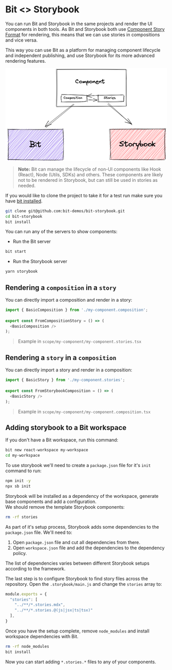 # Bit <> Storybook

You can run Bit and Storybook in the same projects and render the UI components in both tools. As Bit and Storybook both use [Component Story Format](https://github.com/ComponentDriven/csf) for rendering, this means that we can use stories in compositions and vice versa.

This way you can use Bit as a platform for managing component lifecycle and independent publishing, and use Storybook for its more advanced rendering features.

![Bit and Storybook render a component](diagram.png)

> **Note:** Bit can manage the lifecycle of non-UI components like Hook (React), Node (Utils, SDKs) and others. These components are likely not to be rendered in Storybook, but can still be used in stories as needed.

If you would like to clone the project to take it for a test run make sure you have [bit installed](https://harmony-docs.bit.dev/docs/bit/installation).

```sh
git clone git@github.com:bit-demos/bit-storybook.git
cd bit-storybook
bit install
```

You can run any of the servers to show components:

* Run the Bit server

```sh
bit start
```

* Run the Storybook server

```sh
yarn storybook
```

## Rendering a `composition` in a `story`

You can directly import a composition and render in a story:

```js
import { BasicComposition } from './my-component.composition';

export const FromCompositionStory = () => (
  <BasicComposition />
);
```

> Example in `scope/my-component/my-component.stories.tsx`

## Rendering a `story` in a `composition`

You can directly import a story and render in a composition:

```js
import { BasicStory } from './my-component.stories';

export const FromStorybookComposition = () => (
  <BasicStory />
);
```

> Example in `scope/my-component/my-component.composition.tsx`

## Adding storybook to a Bit workspace

If you don't have a Bit workspace, run this command:

```sh
bit new react-workspace my-workspace
cd my-workspace
```

To use storybook we'll need to create a `package.json` file for it's `init` command to run:

```sh
npm init -y
npx sb init
```

Storybook will be installed as a dependency of the workspace, generate base components and add a configuration.  
We should remove the template Storybook components:

```sh
rm -rf stories
```

As part of it's setup process, Storybook adds some dependencies to the `package.json` file. We'll need to:

1. Open `package.json` file and cut all dependencies from there.
1. Open `workspace.json` file and add the dependencies to the dependency policy.

The list of dependencies varies between different Storybook setups according to the framework.

The last step is to configure Storybook to find story files across the repository. Open the `.storybook/main.js` and change the `stories` array to:

```js
module.exports = {
  "stories": [
    "../**/*.stories.mdx",
    "../**/*.stories.@(js|jsx|ts|tsx)"
  ],
}
```

Once you have the setup complete, remove `node_modules` and install workspace dependencies with Bit.

```sh
rm -rf node_modules
bit install
```

Now you can start adding `*.stories.*` files to any of your components.
